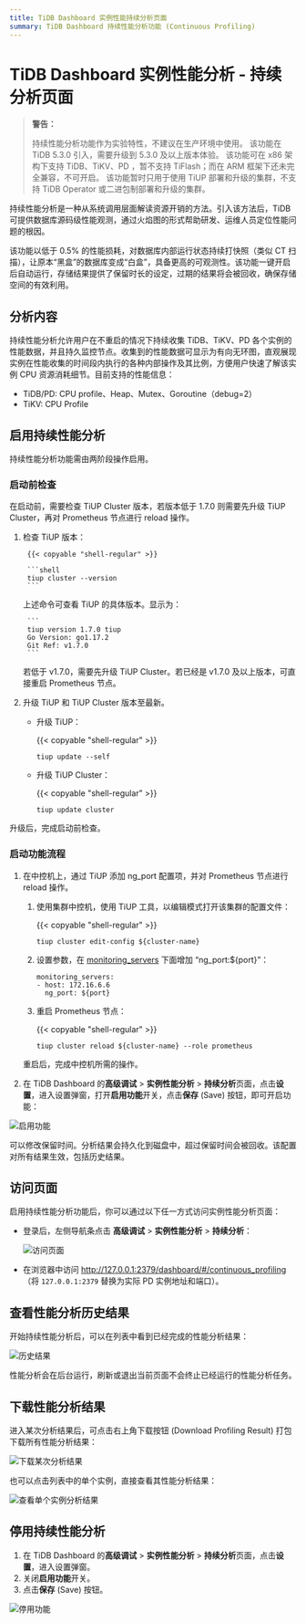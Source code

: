 ```yaml
---
title: TiDB Dashboard 实例性能持续分析页面
summary: TiDB Dashboard 持续性能分析功能 (Continuous Profiling)
---
```


# TiDB Dashboard 实例性能分析 - 持续分析页面

> **警告：**
>
> 持续性能分析功能作为实验特性，不建议在生产环境中使用。
> 该功能在 TiDB 5.3.0 引入，需要升级到 5.3.0 及以上版本体验。
> 该功能可在 x86 架构下支持 TiDB、TiKV、PD ，暂不支持 TiFlash；而在 ARM 框架下还未完全兼容，不可开启。
> 该功能暂时只用于使用 TiUP 部署和升级的集群，不支持 TiDB Operator 或二进包制部署和升级的集群。

持续性能分析是一种从系统调用层面解读资源开销的方法。引入该方法后，TiDB 可提供数据库源码级性能观测，通过火焰图的形式帮助研发、运维人员定位性能问题的根因。

该功能以低于 0.5% 的性能损耗，对数据库内部运行状态持续打快照（类似 CT 扫描），让原本“黑盒”的数据库变成“白盒”，具备更高的可观测性。该功能一键开启后自动运行，存储结果提供了保留时长的设定，过期的结果将会被回收，确保存储空间的有效利用。

## 分析内容

持续性能分析允许用户在不重启的情况下持续收集 TiDB、TiKV、PD 各个实例的性能数据，并且持久监控节点。收集到的性能数据可显示为有向无环图，直观展现实例在性能收集的时间段内执行的各种内部操作及其比例，方便用户快速了解该实例 CPU 资源消耗细节。目前支持的性能信息：

- TiDB/PD: CPU profile、Heap、Mutex、Goroutine（debug=2）
- TiKV: CPU Profile

## 启用持续性能分析

持续性能分析功能需由两阶段操作启用。

### 启动前检查

在启动前，需要检查 TiUP Cluster 版本，若版本低于 1.7.0 则需要先升级 TiUP Cluster，再对 Prometheus 节点进行 reload 操作。

1. 检查 TiUP 版本：

        {{< copyable "shell-regular" >}}
        
        ```shell
        tiup cluster --version
        ```

    上述命令可查看 TiUP 的具体版本。显示为：

        ```
        tiup version 1.7.0 tiup
        Go Version: go1.17.2
        Git Ref: v1.7.0
        ```
        
    若低于 v1.7.0，需要先升级 TiUP Cluster。若已经是 v1.7.0 及以上版本，可直接重启 Prometheus 节点。

2. 升级 TiUP 和 TiUP Cluster 版本至最新。
    
    - 升级 TiUP：

        {{< copyable "shell-regular" >}}

        ```shell
        tiup update --self
        ```
        
    - 升级 TiUP Cluster：

        {{< copyable "shell-regular" >}}

        ```shell
        tiup update cluster
        ```

升级后，完成启动前检查。

### 启动功能流程

1. 在中控机上，通过 TiUP 添加 ng_port 配置项，并对 Prometheus 节点进行 reload 操作。

    1. 使用集群中控机，使用 TiUP 工具，以编辑模式打开该集群的配置文件：

        {{< copyable "shell-regular" >}}

        ```shell
        tiup cluster edit-config ${cluster-name}
        ```
        
    2. 设置参数，在 [monitoring_servers](/tiup/tiup-cluster-topology-reference.md#monitoring_servers) 下面增加 “ng_port:${port}”：

        ```
        monitoring_servers:
        - host: 172.16.6.6
          ng_port: ${port}
        ```

    3. 重启 Prometheus 节点：

        {{< copyable "shell-regular" >}}

        ```shell
        tiup cluster reload ${cluster-name} --role prometheus
        ```

    重启后，完成中控机所需的操作。

2. 在 TiDB Dashboard 的**高级调试** > **实例性能分析** > **持续分析**页面，点击**设置**，进入设置弹窗，打开**启用功能**开关，点击**保存** (Save) 按钮，即可开启功能：

![启用功能](/media/dashboard/dashboard-conprof-start.png)

可以修改保留时间。分析结果会持久化到磁盘中，超过保留时间会被回收。该配置对所有结果生效，包括历史结果。

## 访问页面

启用持续性能分析功能后，你可以通过以下任一方式访问实例性能分析页面：

- 登录后，左侧导航条点击 **高级调试** > **实例性能分析** > **持续分析**：

  ![访问页面](/media/dashboard/dashboard-conprof-access.png)

- 在浏览器中访问 <http://127.0.0.1:2379/dashboard/#/continuous_profiling>（将 `127.0.0.1:2379` 替换为实际 PD 实例地址和端口）。


## 查看性能分析历史结果

开始持续性能分析后，可以在列表中看到已经完成的性能分析结果：

![历史结果](/media/dashboard/dashboard-conprof-history.png)

性能分析会在后台运行，刷新或退出当前页面不会终止已经运行的性能分析任务。

## 下载性能分析结果

进入某次分析结果后，可点击右上角下载按钮 (Download Profiling Result) 打包下载所有性能分析结果：

![下载某次分析结果](/media/dashboard/dashboard-conprof-download.png)

也可以点击列表中的单个实例，直接查看其性能分析结果：

![查看单个实例分析结果](/media/dashboard/dashboard-conprof-single.png)


## 停用持续性能分析

1. 在 TiDB Dashboard 的**高级调试** > **实例性能分析** > **持续分析**页面，点击**设置**，进入设置弹窗。
2. 关闭**启用功能**开关。
3. 点击**保存** (Save) 按钮。

![停用功能](/media/dashboard/dashboard-conprof-stop.png)
